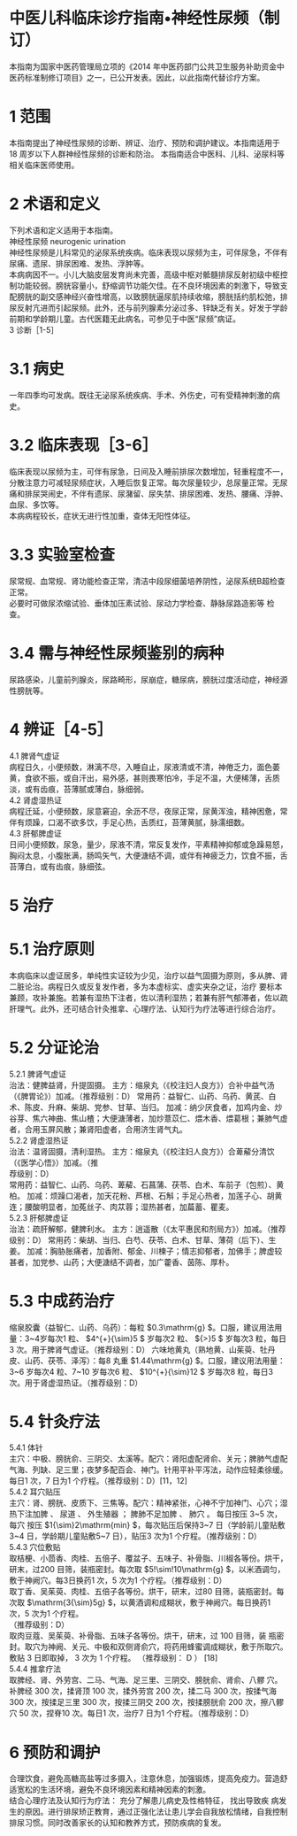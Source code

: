 # 中医儿科临床诊疗指南•神经性尿频（制订）  
本指南为国家中医药管理局立项的《2014 年中医药部门公共卫生服务补助资金中医药标准制修订项目》之一，已公开发表。因此，以此指南代替诊疗方案。  
# 1  范围  
本指南提出了神经性尿频的诊断、辨证、治疗、预防和调护建议。本指南适用于18 周岁以下人群神经性尿频的诊断和防治。 本指南适合中医科、儿科、泌尿科等相关临床医师使用。  
# 2  术语和定义  
下列术语和定义适用于本指南。  
神经性尿频 neurogenic urination  
神经性尿频是儿科常见的泌尿系统疾病。临床表现以尿频为主，可伴尿急，不伴有尿痛、遗尿、排尿困难、发热、浮肿等。  
本病病因不一。小儿大脑皮层发育尚未完善，高级中枢对骶髓排尿反射初级中枢控制功能较弱。膀胱容量小，舒缩调节功能欠佳。在不良环境因素的刺激下，导致支配膀胱的副交感神经兴奋性增高，以致膀胱逼尿肌持续收缩，膀胱括约肌松弛，排尿反射亢进而引起尿频。此外，还与前列腺素分泌过多、锌缺乏有关。好发于学龄前期和学龄期儿童。古代医籍无此病名，可参见于中医“尿频”病证。  
3  诊断［1-5］  
# 3.1  病史  
一年四季均可发病。既往无泌尿系统疾病、手术、外伤史，可有受精神刺激的病史。  
# 3.2  临床表现［3-6］  
临床表现以尿频为主，可伴有尿急，日间及入睡前排尿次数增加，轻重程度不一，分散注意力可减轻尿频症状，入睡后恢复正常。每次尿量较少，总尿量正常。无尿痛和排尿哭闹史，不伴有遗尿、尿潴留、尿失禁、排尿困难、发热、腰痛、浮肿、血尿、多饮等。  
本病病程较长，症状无进行性加重，查体无阳性体征。  
# 3.3  实验室检查  
尿常规、血常规、肾功能检查正常，清洁中段尿细菌培养阴性，泌尿系统B超检查正常。  
必要时可做尿浓缩试验、垂体加压素试验、尿动力学检查、静脉尿路造影等 检查。  
# 3.4  需与神经性尿频鉴别的病种  
尿路感染，儿童前列腺炎，尿路畸形，尿崩症，糖尿病，膀胱过度活动症，神经源性膀胱等。  
# 4  辨证［4-5］  
4.1   脾肾气虚证  
病程日久，小便频数，淋漓不尽，入睡自止，尿液清或不清，神倦乏力，面色萎黄，食欲不振，或自汗出，易外感，甚则畏寒怕冷，手足不温，大便稀薄，舌质淡，或有齿痕，苔薄腻或薄白，脉细弱。  
4.2   肾虚湿热证  
病程迁延，小便频数，尿意窘迫，余沥不尽，夜尿正常，尿黄浑浊，精神困惫，常伴有烦躁，口渴不欲多饮，手足心热，舌质红，苔薄黄腻，脉濡细数。  
4.3   肝郁脾虚证  
日间小便频数，尿急，量少，尿液不清，常反复发作，平素精神抑郁或急躁易怒，胸闷太息，小腹胀满，肠鸣矢气，大便溏结不调，或伴有神疲乏力，饮食不振，舌苔薄白，或有齿痕，脉细弦。  
# 5  治疗  
# 5.1  治疗原则  
本病临床以虚证居多，单纯性实证较为少见，治疗以益气固摄为原则，多从脾、肾二脏论治。病程日久或反复发作者，多为本虚标实、虚实夹杂之证，治疗 要标本兼顾，攻补兼施。若兼有湿热下注者，佐以清利湿热；若兼有肝气郁滞者，佐以疏肝理气。此外，还可结合针灸推拿、心理疗法、认知行为疗法等进行综合治疗。  
# 5.2  分证论治  
5.2.1   脾肾气虚证  
治法：健脾益肾，升提固摄。 主方：缩泉丸（《校注妇人良方》）合补中益气汤（《脾胃论》）加减。（推荐级别：D） 常用药：益智仁、山药、乌药、黄芪、白术、陈皮、升麻、柴胡、党参、甘草、当归。 加减：纳少厌食者，加鸡内金、炒谷芽、焦六神曲、焦山楂；大便溏薄者，加炒薏苡仁、煨木香、煨葛根；兼肺气虚者，合用玉屏风散；兼肾阳虚者，合用济生肾气丸。  
5.2.2   肾虚湿热证  
治法：温肾固摄，清利湿热。 主方：缩泉丸（《校注妇人良方》）合萆薢分清饮（《医学心悟》）加减。（推  
荐级别：D）  
常用药：益智仁、山药、乌药、萆薢、石菖蒲、茯苓、白术、车前子（包煎）、黄柏。 加减：烦躁口渴者，加天花粉、芦根、石斛；手足心热者，加莲子心、胡黄连；腰酸明显者，加菟丝子、肉苁蓉；湿热甚者，加萹蓄、瞿麦。  
5.2.3   肝郁脾虚证  
治法：疏肝解郁，健脾利水。 主方：逍遥散（《太平惠民和剂局方》）加减。（推荐级别：D） 常用药：柴胡、当归、白芍、茯苓、白术、甘草、薄荷（后下）、生姜。 加减：胸胁胀痛者，加香附、郁金、川楝子；情志抑郁者，加佛手；脾虚较甚者，加党参、山药；大便溏结不调者，加广藿香、茵陈、厚朴。  
# 5.3  中成药治疗  
缩泉胶囊（益智仁、山药、乌药）：每粒 $0.3\mathrm{g} $。口服，建议用法用量：3\~4岁每次1 粒、 $4^{+}{\sim}5 $ 岁每次2 粒、 ${>}5 $ 岁每次3 粒，每日3 次。用于脾肾气虚证。（推荐级别：D） 六味地黄丸（熟地黄、山茱萸、牡丹皮、山药、茯苓、泽泻）：每8 丸重 $1.44\mathrm{g} $。口服，建议用法用量：3\~6 岁每次4 粒、7\~10 岁每次6 粒、 $10^{+}{\sim}12 $ 岁每次8 粒，每日3 次。用于肾虚湿热证。（推荐级别：D）  
# 5.4  针灸疗法  
5.4.1   体针  
主穴：中极、膀胱俞、三阴交、太溪等。配穴：肾阳虚配肾俞、关元；脾肺气虚配气海、列缺、足三里；夜梦多配百会、神门。针用平补平泻法，动作应轻柔徐缓。每日1 次，7 日为1 个疗程。（推荐级别：D）[11，12]  
5.4.2   耳穴贴压  
主穴：肾、膀胱、皮质下、三焦等。配穴：精神紧张，心神不宁加神门、心穴；湿热下注加脾 、 尿道 、 外生殖器 ； 脾肺不足加脾 、 肺穴 。 每日按压 3\~5  次，每穴 按压 $1{\sim}2\mathrm{min} $，每次贴压后保持3\~7 日（学龄前儿童贴敷3\~4 日，学龄期儿童贴敷5\~7 日），贴压3 次为1 个疗程。（推荐级别：D）  
5.4.3   穴位敷贴  
取桔梗、小茴香、肉桂、五倍子、覆盆子、五味子、补骨脂、川椒各等份。烘干，研末，过200 目筛，装瓶密封。每次取 $5\!\sim\!10\mathrm{g} $，以米酒调匀，敷于神阙穴。每3日换药1 次，5 次为1 个疗程。（推荐级别：D）  
取丁香、吴茱萸、肉桂、五倍子各等份。烘干，研末，过80 目筛，装瓶密封。每次取 $\mathrm{3{\sim}5g} $，以黄酒调和成糊状，敷于神阙穴。每日换药1 次，5 次为1 个疗程。  
（推荐级别：D）  
取肉豆蔻、吴茱萸、补骨脂、五味子各等份。烘干，研末，过 100  目筛，装 瓶密封。取穴为神阙、关元、中极和双侧肾俞穴，将药用蜂蜜调成糊状，敷于所取穴。敷贴 3  日即取掉， 3  次为 1  个疗程。 （推荐级别： D ） [18]  
5.4.4 推拿疗法  
取脾经、肾、外劳宫、二马、气海、足三里、三阴交、膀胱俞、肾俞、八髎 穴。补脾经 300  次，揉肾顶 100  次，揉外劳宫 200  次，揉二马 300  次，按揉气海 300  次，按揉足三里 300  次，按揉三阴交 200  次，按揉膀胱俞 200  次，擦八髎穴 50 次，捏脊10 次。每日1 次，治疗7 日为1 个疗程。（推荐级别：D）  
# 6  预防和调护  
合理饮食，避免高糖高盐等过多摄入，注意休息，加强锻炼，提高免疫力。营造舒适宽松的生活环境，避免不良环境因素和精神因素的刺激。  
结合心理疗法及认知行为疗法： 充分了解患儿病史及性格特征， 找出导致疾 病发生的原因。进行排尿矫正教育，通过正强化法让患儿学会自我放松情绪，自我控制排尿习惯。同时改善家长的认知和教养方式，预防疾病的复发。  
